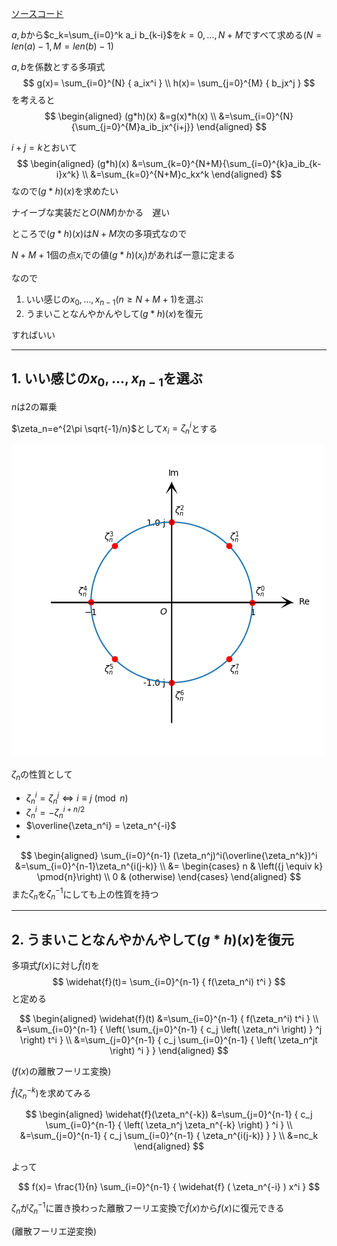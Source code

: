 [ソースコード](../CompLib/Algorithm/FastFourierTransform.cs)

$a,b$から$c_k=\sum_{i=0}^k a_i b_{k-i}$を$k=0,...,N+M$ですべて求める$(N=len(a)-1,M=len(b)-1)$

$a,b$を係数とする多項式
$$
    g(x)=
    \sum_{i=0}^{N}
    {
        a_ix^i
    } \\
    h(x)=
    \sum_{j=0}^{M}
    {
        b_jx^j
    }
$$
を考えると
$$
\begin{aligned}
    (g*h)(x)
    &=g(x)*h(x) \\
    &=\sum_{i=0}^{N}{\sum_{j=0}^{M}a_ib_jx^{i+j}}
\end{aligned}
$$

$i+j=k$とおいて
$$
\begin{aligned}
    (g*h)(x) 
    &=\sum_{k=0}^{N+M}{\sum_{i=0}^{k}a_ib_{k-i}x^k} \\
    &=\sum_{k=0}^{N+M}c_kx^k
\end{aligned}
$$
なので$(g*h)(x)$を求めたい

ナイーブな実装だと$O(NM)$かかる　遅い

ところで$(g*h)(x)$は$N+M$次の多項式なので

$N+M+1$個の点$x_i$での値$(g*h)(x_i)$があれば一意に定まる

なので
1. いい感じの$x_0,...,x_{n-1} (n \geq N+M+1)$を選ぶ
2. うまいことなんやかんやして$(g*h)(x)$を復元

すればいい
***
## 1. いい感じの$x_0,...,x_{n-1}$を選ぶ

$n$は2の冪乗

$\zeta_n=e^{2\pi \sqrt{-1}/n}$として$x_i=\zeta_n^i$とする

![zeta_n^i](/docs/imgs/a.png)

$\zeta_n$の性質として

* $\zeta_n^i=\zeta_n^j \Leftrightarrow {i \equiv j} \pmod{n}$
* $\zeta_n^i=-\zeta_n^{i+n/2}$
* $\overline{\zeta_n^i} = \zeta_n^{-i}$
*
$$
    \begin{aligned}
    \sum_{i=0}^{n-1} (\zeta_n^j)^i(\overline{\zeta_n^k})^i &=\sum_{i=0}^{n-1}\zeta_n^{i(j-k)} \\
    &=
    \begin{cases}
        n & \left({j \equiv k} \pmod{n}\right) \\
        0 & (otherwise)
    \end{cases}
    \end{aligned}
$$
また$\zeta_n$を$\zeta_n^{-1}$にしても上の性質を持つ  

***
## 2. うまいことなんやかんやして$(g*h)(x)$を復元

多項式$f(x)$に対し$\widehat{f}(t)$を
$$
    \widehat{f}(t)=
    \sum_{i=0}^{n-1}
    {
        f(\zeta_n^i)
        t^i
    }
$$
と定める  


$$
\begin{aligned}
    \widehat{f}(t)
    &=\sum_{i=0}^{n-1}
    {
        f(\zeta_n^i)
        t^i
    } \\
    &=\sum_{i=0}^{n-1}
    {
        \left(
            \sum_{j=0}^{n-1}
            {
                c_j
                \left(
                    \zeta_n^i
                \right)
            }
        ^j
        \right)
        t^i
    } \\
    &=\sum_{j=0}^{n-1}
    {
        c_j
        \sum_{i=0}^{n-1}
        {
            \left(
                \zeta_n^jt
            \right)
            ^i
        }
    }
\end{aligned}
$$

($f(x)$の離散フーリエ変換)

$\widehat{f}(\zeta_n^{-k})$を求めてみる

$$
\begin{aligned}
    \widehat{f}(\zeta_n^{-k})
    &=\sum_{j=0}^{n-1}
    {
        c_j
        \sum_{i=0}^{n-1}
        {
            \left(
                \zeta_n^j
                \zeta_n^{-k}
            \right)
        }
        ^i
    } \\
    &=\sum_{j=0}^{n-1}
    {
        c_j
        \sum_{i=0}^{n-1}
        {
            \zeta_n^{i(j-k)}
        }
    }
    \\
    &=nc_k
\end{aligned}
$$

よって

$$
    f(x)=
    \frac{1}{n}
    \sum_{i=0}^{n-1}
    {
        \widehat{f}
        (
            \zeta_n^{-i}
        )
        x^i
    }
$$

${\zeta_n}$が${\zeta_n^{-1}}$に置き換わった離散フーリエ変換で$\widehat{f}(x)$から$f(x)$に復元できる

(離散フーリエ逆変換)
